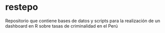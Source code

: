 # restepo
Repositorio que contiene bases de datos y scripts para la realización de un dashboard en R sobre tasas de criminalidad en el Perú

